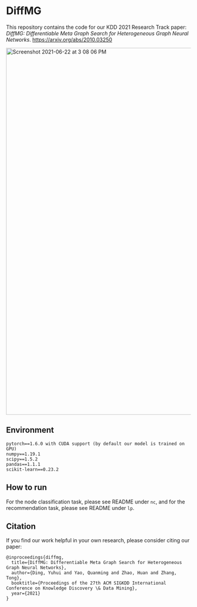 # DiffMG
This repository contains the code for our KDD 2021 Research Track paper: *DiffMG: Differentiable Meta Graph Search for Heterogeneous Graph Neural Networks*.
https://arxiv.org/abs/2010.03250

<img width="998" alt="Screenshot 2021-06-22 at 3 08 06 PM" src="https://user-images.githubusercontent.com/22978940/122879585-a77ed280-d36b-11eb-9b49-6e8fed99faba.png">

## Environment

```
pytorch==1.6.0 with CUDA support (by default our model is trained on GPU)
numpy==1.19.1
scipy==1.5.2
pandas==1.1.1
scikit-learn==0.23.2
```

## How to run

For the node classification task, please see README under `nc`, and for the recommendation task, please see README under `lp`.

## Citation

If you find our work helpful in your own research, please consider citing our paper:


```
@inproceedings{diffmg,
  title={DiffMG: Differentiable Meta Graph Search for Heterogeneous Graph Neural Networks},
  author={Ding, Yuhui and Yao, Quanming and Zhao, Huan and Zhang, Tong},
  booktitle={Proceedings of the 27th ACM SIGKDD International Conference on Knowledge Discovery \& Data Mining},
  year={2021}
}
```
